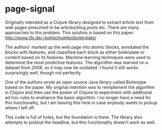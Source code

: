 # page-signal

Originally intended as a Clojure library designed to extract article text from web pages presumed to be articles/blog posts etc. There are many approaches to this problem. This solution is based on this paper:
http://www.l3s.de/~kohlschuetter/boilerplate/

The authors' marked up the web page into atomic blocks, annotated the blocks with features, and classified each block as either boilerplate or content based on its features. Machine learning techniques were used to determine the most predictive features. The algorithm was learned on a dataset from 2008, so it may now be outdated. I found it still works surprisingly well, though not perfectly.

One of the authors wrote an open source Java library called Boilerpipe based on the paper. My original intention was to reimplement the algorithm in Clojure and then use the power of Clojure to experiment with additional ad hoc rules to enahance the basic algorithm. I no longer have a need for this functionality, but I am leaving this here in case anybody wants to pickup where I left off. 

This code is full of holes, but the foundation is there. The library also attempts to pickout the headline, but this functionality doesn't work as well.
